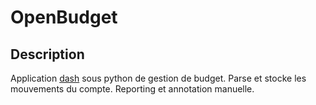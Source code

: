 # OpenBudget

## Description 

Application [dash]("www.dash.plotly.com") sous python de gestion de budget. Parse et stocke les mouvements du compte. Reporting et annotation manuelle.